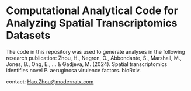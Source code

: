 # Computational Analytical Code for Analyzing Spatial Transcriptomics Datasets

The code in this repository was used to generate analyses in the following research publication:
Zhou, H., Negron, O., Abbondante, S., Marshall, M., Jones, B., Ong, E., ... & Gadjeva, M. (2024). Spatial transcriptomics identifies novel P. aeruginosa virulence factors. bioRxiv.

contact: Hao.Zhou@modernatx.com